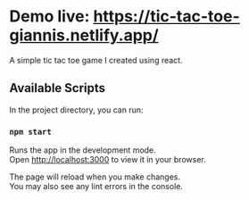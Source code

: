 # Demo live: https://tic-tac-toe-giannis.netlify.app/
A simple tic tac toe game I created using react.


## Available Scripts

In the project directory, you can run:

### `npm start`

Runs the app in the development mode.\
Open [http://localhost:3000](http://localhost:3000) to view it in your browser.

The page will reload when you make changes.\
You may also see any lint errors in the console.


